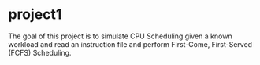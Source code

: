 # project1

The goal of this project is to simulate CPU Scheduling given a known workload and read an instruction file and perform First-Come, First-Served (FCFS) Scheduling. 
